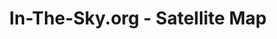 ---
title: In-The-Sky.org - Satellite Map
description: Live World Map of Satellite Position.
url: https://in-the-sky.org/satmap_worldmap.php
image:
    # url: '/assets/images/cafe.png'
    # alt: 'Cafe'
tags: ['osint', 'satellite']
listedDate: 2023-11-09
published: true
---